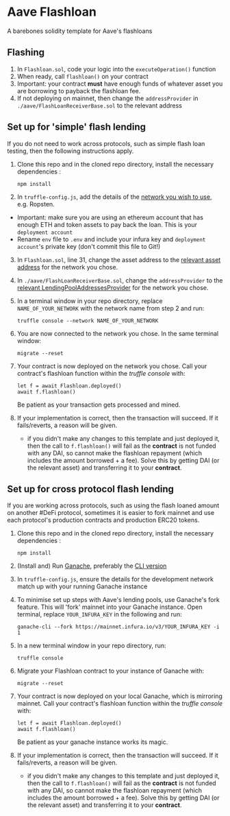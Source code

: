 # Aave Flashloan

A barebones solidity template for Aave's flashloans

## Flashing

1. In `Flashloan.sol`, code your logic into the `executeOperation()` function
2. When ready, call `flashloan()` on your contract
3. Important: your contract **must** have enough funds of whatever asset you are borrowing to payback the flashloan fee.
4. If not deploying on mainnet, then change the `addressProvider` in `./aave/FlashLoanReceiverBase.sol` to the relevant address

## Set up for 'simple' flash lending

If you do not need to work across protocols, such as simple flash loan testing, then the following instructions apply.

1. Clone this repo and in the cloned repo directory, install the necessary dependencies :
   ```
   npm install
   ```
2. In `truffle-config.js`, add the details of the [network you wish to use](https://www.trufflesuite.com/docs/truffle/reference/configuration), e.g. Ropsten.

- Important: make sure you are using an ethereum account that has enough ETH and token assets to pay back the loan. This is your `deployment account`
- Rename `env` file to `.env` and include your infura key and `deployment account`'s private key (don't commit this file to Git!)

3. In `Flashloan.sol`, line 31, change the asset address to the [relevant asset address](https://docs.aave.com/developers/developing-on-aave/deployed-contract-instances) for the network you chose.
4. In `./aave/FlashLoanReceiverBase.sol`, change the `addressProvider` to the [relevant LendingPoolAddressesProvider](https://docs.aave.com/developers/developing-on-aave/deployed-contract-instances) for the network you chose.
5. In a terminal window in your repo directory, replace `NAME_OF_YOUR_NETWORK` with the network name from step 2 and run:
   ```
   truffle console --network NAME_OF_YOUR_NETWORK
   ```
6. You are now connected to the network you chose. In the same terminal window:
   ```
   migrate --reset
   ```
7. Your contract is now deployed on the network you chose. Call your contract's flashloan function within the _truffle console_ with:

   ```
   let f = await Flashloan.deployed()
   await f.flashloan()
   ```

   Be patient as your transaction gets processed and mined.

8. If your implementation is correct, then the transaction will succeed. If it fails/reverts, a reason will be given.
   - if you didn't make any changes to this template and just deployed it, then the call to `f.flashloan()` will fail as the **contract** is not funded with any DAI, so cannot make the flashloan repayment (which includes the amount borrowed + a fee). Solve this by getting DAI (or the relevant asset) and transferring it to your **contract**.

## Set up for cross protocol flash lending

If you are working across protocols, such as using the flash loaned amount on another #DeFi protocol, sometimes it is easier to fork mainnet and use each protocol's production contracts and production ERC20 tokens.

1. Clone this repo and in the cloned repo directory, install the necessary dependencies :
   ```
   npm install
   ```
2. (Install and) Run [Ganache](https://www.trufflesuite.com/ganache), preferably the [CLI version](https://github.com/trufflesuite/ganache-cli)
3. In `truffle-config.js`, ensure the details for the development network match up with your running Ganache instance
4. To minimise set up steps with Aave's lending pools, use Ganache's fork feature. This will 'fork' mainnet into your Ganache instance.
   Open terminal, replace `YOUR_INFURA_KEY` in the following and run:
   ```
   ganache-cli --fork https://mainnet.infura.io/v3/YOUR_INFURA_KEY -i 1
   ```
5. In a new terminal window in your repo directory, run:
   ```
   truffle console
   ```
6. Migrate your Flashloan contract to your instance of Ganache with:
   ```
   migrate --reset
   ```
7. Your contract is now deployed on your local Ganache, which is mirroring mainnet. Call your contract's flashloan function within the _truffle console_ with:

   ```
   let f = await Flashloan.deployed()
   await f.flashloan()
   ```

   Be patient as your ganache instance works its magic.

8. If your implementation is correct, then the transaction will succeed. If it fails/reverts, a reason will be given.
   - if you didn't make any changes to this template and just deployed it, then the call to `f.flashloan()` will fail as the **contract** is not funded with any DAI, so cannot make the flashloan repayment (which includes the amount borrowed + a fee). Solve this by getting DAI (or the relevant asset) and transferring it to your **contract**.
